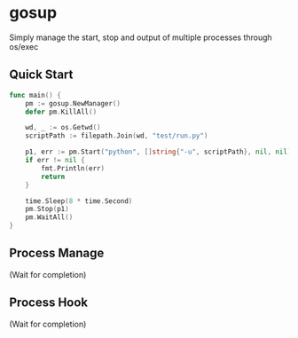 # gosup

Simply manage the start, stop and output of multiple processes through os/exec

## Quick Start

```go
func main() {
	pm := gosup.NewManager()
	defer pm.KillAll()

    wd, _ := os.Getwd()
	scriptPath := filepath.Join(wd, "test/run.py")

    p1, err := pm.Start("python", []string{"-u", scriptPath}, nil, nil)
    if err != nil {
		fmt.Println(err)
        return
	}

    time.Sleep(8 * time.Second)
    pm.Stop(p1)
    pm.WaitAll()
}
```

## Process Manage

(Wait for completion)

## Process Hook

(Wait for completion)

